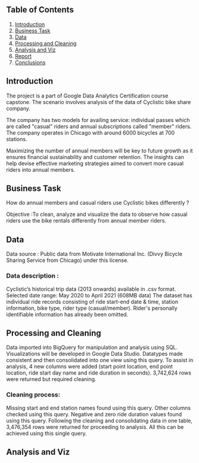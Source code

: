 
## Table of Contents

1. [Introduction](README.md#introduction)
2. [Business Task](README.md#business-task)
3. [Data](README.md#data)
4. [Processing and Cleaning](README.md#processing-and-cleaning)
5. [Analysis and Viz](README.md#analysis-and-viz)
6. [Report](README.md#report)
7. [Conclusions](README.md#conclusions)



## Introduction

The project is a part of Google Data Analytics Certification course capstone. The scenario involves analysis of the data of Cyclistic bike share company.

The company has two models for availing service: individual passes which are called "casual" riders and annual subscriptions called "member" riders.
The company operates in Chicago with around 6000 bicycles at 700 stations.

Maximizing the number of annual members will be key to future growth as it ensures financial sustainability and customer retention. The insights can help devise effective marketing strategies aimed to convert more casual riders into annual members.

## Business Task

How do annual members and casual riders use Cyclistic bikes differently ?

Objective :To clean, analyze and visualize the data to observe how casual riders use the bike rentals differently from annual member riders. 

## Data

Data source : Public data from Motivate International Inc. (Divvy Bicycle Sharing Service from Chicago) under this license.

### Data description :

Cyclistic’s historical trip data (2013 onwards) available in .csv format.
Selected date range: May 2020 to April 2021 (608MB data)
The dataset has individual ride records consisting of ride start-end date & time, station information, bike type, rider type (casual/member). Rider's personally identifiable information has already been omitted.

## Processing and Cleaning

Data imported into BigQuery for manipulation and analysis using SQL.
Visualizations will be developed in Google Data Studio.
Datatypes made consistent and then consolidated into one view using this query.
To assist in analysis, 4 new columns were added (start point location, end point location, ride start day name and ride duration in seconds).
3,742,624 rows were returned but required cleaning.
### Cleaning process:
Missing start and end station names found using this query.
Other columns checked using this query.
Negative and zero ride duration values found using this query.
Following the cleaning and consolidating data in one table, 3,476,354 rows were returned for proceeding to analysis. All this can be achieved using this single query.

## Analysis and Viz


